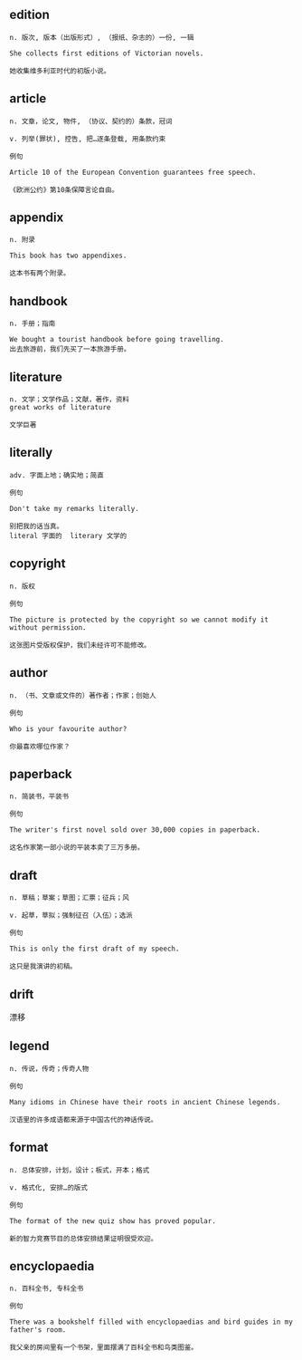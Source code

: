 ## edition
```
n. 版次, 版本（出版形式）, （报纸、杂志的）一份, 一辑

She collects first editions of Victorian novels.

她收集维多利亚时代的初版小说。
```
## article
```
n. 文章，论文, 物件, （协议、契约的）条款，冠词

v. 列举(罪状), 控告, 把…逐条登载, 用条款约束

例句

Article 10 of the European Convention guarantees free speech.

《欧洲公约》第10条保障言论自由。
```

## appendix
```
n. 附录

This book has two appendixes.

这本书有两个附录。
```

## handbook
```
n. 手册；指南

We bought a tourist handbook before going travelling.
出去旅游前，我们先买了一本旅游手册。
```
## literature
```
n. 文学；文学作品；文献，著作，资料
great works of literature

文学巨著
```
## literally
```
adv. 字面上地；确实地；简直

例句

Don't take my remarks literally.

别把我的话当真。
literal 字面的  literary 文学的
```
## copyright
```
n. 版权

例句

The picture is protected by the copyright so we cannot modify it without permission.

这张图片受版权保护，我们未经许可不能修改。
```
## author
```
n. （书、文章或文件的）著作者；作家；创始人

例句

Who is your favourite author?

你最喜欢哪位作家？
```
## paperback
```
n. 简装书，平装书

例句

The writer's first novel sold over 30,000 copies in paperback.

这名作家第一部小说的平装本卖了三万多册。
```
## draft
```
n. 草稿；草案；草图；汇票；征兵；风

v. 起草，草拟；强制征召（入伍）；选派

例句

This is only the first draft of my speech.

这只是我演讲的初稿。
```
## drift
漂移

## legend
```
n. 传说，传奇；传奇人物

例句

Many idioms in Chinese have their roots in ancient Chinese legends.

汉语里的许多成语都来源于中国古代的神话传说。
```
## format
```
n. 总体安排，计划，设计；板式，开本；格式

v. 格式化, 安排…的版式

例句

The format of the new quiz show has proved popular.

新的智力竞赛节目的总体安排结果证明很受欢迎。
```
## encyclopaedia
```
n. 百科全书, 专科全书

例句

There was a bookshelf filled with encyclopaedias and bird guides in my father's room.

我父亲的房间里有一个书架，里面摆满了百科全书和鸟类图鉴。
```